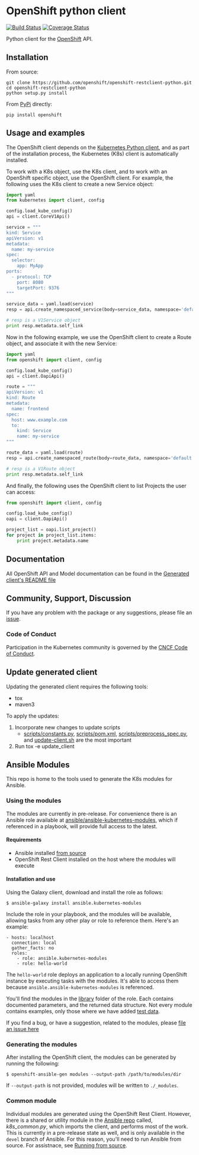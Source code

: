# OpenShift python client

[![Build Status](https://travis-ci.org/openshift/openshift-restclient-python.svg?branch=master)](https://travis-ci.org/openshift/openshift-restclient-python)
[![Coverage Status](https://coveralls.io/repos/github/openshift/openshift-restclient-python/badge.svg?branch=master)](https://coveralls.io/github/openshift/openshift-restclient-python?branch=master)

Python client for the [OpenShift](http://openshift.redhat.com/) API.

## Installation

From source:

```
git clone https://github.com/openshift/openshift-restclient-python.git
cd openshift-restclient-python
python setup.py install
```

From [PyPi](https://pypi.python.org/pypi/openshift/) directly:

```
pip install openshift
```

## Usage and examples

The OpenShift client depends on the [Kubernetes Python client](https://github.com/kubernetes-incubator/client-python.git), and as part of the installation process, the Kubernetes (K8s) client is automatically installed.

To work with a K8s object, use the K8s client, and to work with an OpenShift specific object, use the OpenShift client. For example, the following uses the K8s client to create a new Service object:

```python
import yaml
from kubernetes import client, config

config.load_kube_config()
api = client.CoreV1Api()

service = """
kind: Service
apiVersion: v1
metadata:
  name: my-service
spec:
  selector:
    app: MyApp
ports:
  - protocol: TCP
    port: 8080
    targetPort: 9376
"""

service_data = yaml.load(service)
resp = api.create_namespaced_service(body=service_data, namespace='default')

# resp is a V1Service object
print resp.metadata.self_link
```

Now in the following example, we use the OpenShift client to create a Route object, and associate it with the new Service:

```python
import yaml
from openshift import client, config

config.load_kube_config()
api = client.OapiApi()

route = """
apiVersion: v1
kind: Route
metadata:
  name: frontend
spec:
  host: www.example.com
  to:
    kind: Service
    name: my-service
"""

route_data = yaml.load(route)
resp = api.create_namespaced_route(body=route_data, namespace='default')

# resp is a V1Route object
print resp.metadata.self_link
```

And finally, the following uses the OpenShift client to list Projects the user can access:

```python
from openshift import client, config

config.load_kube_config()
oapi = client.OapiApi()

project_list = oapi.list_project()
for project in project_list.items:
    print project.metadata.name
```

## Documentation

All OpenShift API and Model documentation can be found in the [Generated client's README file](openshift/README.md)

## Community, Support, Discussion

If you have any problem with the package or any suggestions, please file an [issue](https://github.com/openshift/openshift-restclient-python/issues).

### Code of Conduct

Participation in the Kubernetes community is governed by the [CNCF Code of Conduct](https://github.com/cncf/foundation/blob/master/code-of-conduct.md).

## Update generated client
Updating the generated client requires the following tools:

- tox
- maven3

To apply the updates:

1) Incorporate new changes to update scripts 
    - [scripts/constants.py](./scripts/constants.py), [scripts/pom.xml](./scripts/pom.xml), [scripts/preprocess_spec.py](./scripts/preprocess_spec.py), and [update-client.sh](./update-client.sh) are the most important
2) Run tox -e update_client

## Ansible Modules

This repo is home to the tools used to generate the K8s modules for Ansible.

### Using the modules

The modules are currently in pre-release. For convenience there is an Ansible role available at [ansible/ansible-kubernetes-modules](https://github.com/ansible/ansible-kubernetes-modules), which if referenced in a playbook, will provide full access to the latest.

#### Requirements

- Ansible installed [from source](http://docs.ansible.com/ansible/intro_installation.html#running-from-source)
- OpenShift Rest Client installed on the host where the modules will execute

#### Installation and use

Using the Galaxy client, download and install the role as follows:

```
$ ansible-galaxy install ansible.kubernetes-modules
```

Include the role in your playbook, and the modules will be available, allowing tasks from any other play or role to reference them. Here's an example:

```
- hosts: localhost
  connection: local
  gather_facts: no
  roles:
    - role: ansible.kubernetes-modules
    - role: hello-world
```

The `hello-world` role deploys an application to a locally running OpenShift instance by executing tasks with the modules. It's able to access them because `ansible.ansible-kubernetes-modules` is referenced.  

You'll find the modules in the [library](https://github.com/ansible/ansible-kubernetes-modules/tree/master/library) folder of the role. Each contains documented parameters, and the returned data structure. Not every module contains examples, only those where we have added [test data](./openshift/ansiblegen/examples).

If you find a bug, or have a suggestion, related to the modules, please [file an issue here](https://github.com/openshift/openshift-restclient-python/issues) 

### Generating the modules

After installing the OpenShift client, the modules can be generated by running the following:

```
$ openshift-ansible-gen modules --output-path /path/to/modules/dir
```

If `--output-path` is not provided, modules will be written to `./_modules`.

### Common module

Individual modules are generated using the OpenShift Rest Client. However, there is a shared or utility module in the [Ansible repo](https://github.com/ansible/ansible) called, *k8s_common.py*, which imports the client, and performs most of the work. This is currently in a pre-release state as well, and is only available in the `devel` branch of Ansible. For this reason, you'll need to run Ansible from source. For assistnace, see [Running from source](http://docs.ansible.com/ansible/intro_installation.html#running-from-source). 
